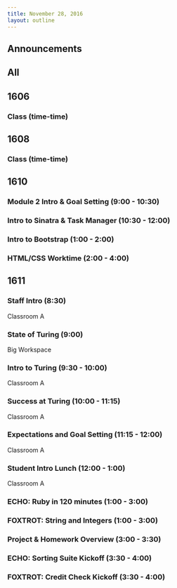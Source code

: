 ```yaml
---
title: November 28, 2016
layout: outline
---
```



## Announcements


## All

## 1606

### Class (time-time)


## 1608

### Class (time-time)  

## 1610

### Module 2 Intro & Goal Setting (9:00 - 10:30)

### Intro to Sinatra & Task Manager (10:30 - 12:00)

### Intro to Bootstrap (1:00 - 2:00)

### HTML/CSS Worktime (2:00 - 4:00)

## 1611

### Staff Intro (8:30)

Classroom A

### State of Turing (9:00)

Big Workspace

### Intro to Turing (9:30 - 10:00)

Classroom A

### Success at Turing (10:00 - 11:15)

Classroom A

### Expectations and Goal Setting (11:15 - 12:00)

Classroom A

### Student Intro Lunch (12:00 - 1:00)

Classroom A

### ECHO: Ruby in 120 minutes (1:00 - 3:00)

### FOXTROT: String and Integers (1:00 - 3:00)

### Project & Homework Overview (3:00 - 3:30)

### ECHO: Sorting Suite Kickoff (3:30 - 4:00)

### FOXTROT: Credit Check Kickoff (3:30 - 4:00)
